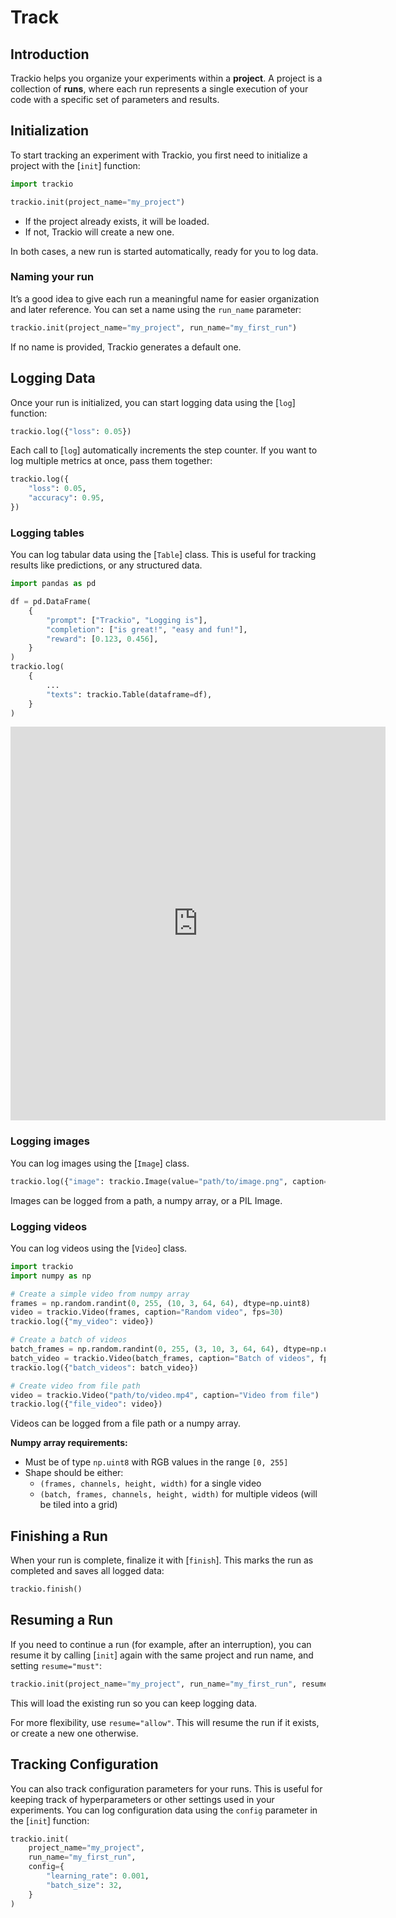 # Track

## Introduction

Trackio helps you organize your experiments within a **project**.
A project is a collection of **runs**, where each run represents a single execution of your code with a specific set of parameters and results.

## Initialization

To start tracking an experiment with Trackio, you first need to initialize a project with the [`init`] function:

```python
import trackio

trackio.init(project_name="my_project")
```

* If the project already exists, it will be loaded.
* If not, Trackio will create a new one.

In both cases, a new run is started automatically, ready for you to log data.

### Naming your run

It’s a good idea to give each run a meaningful name for easier organization and later reference.
You can set a name using the `run_name` parameter:

```python
trackio.init(project_name="my_project", run_name="my_first_run")
```

If no name is provided, Trackio generates a default one.

## Logging Data

Once your run is initialized, you can start logging data using the [`log`] function:

```python
trackio.log({"loss": 0.05})
```

Each call to [`log`] automatically increments the step counter.
If you want to log multiple metrics at once, pass them together:

```python
trackio.log({
    "loss": 0.05,
    "accuracy": 0.95,
})
```

### Logging tables

You can log tabular data using the [`Table`] class. This is useful for tracking results like predictions, or any structured data.

```python
import pandas as pd

df = pd.DataFrame(
    {
        "prompt": ["Trackio", "Logging is"],
        "completion": ["is great!", "easy and fun!"],
        "reward": [0.123, 0.456],
    }
)
trackio.log(
    {
        ...
        "texts": trackio.Table(dataframe=df),
    }
)
```

<iframe 
    src="https://trackio-documentation.hf.space/?project=log-table&metrics=loss,text&sidebar=hidden" 
    width="600" 
    height="630" 
    style="border:0;">
</iframe>

### Logging images

You can log images using the [`Image`] class.

```python
trackio.log({"image": trackio.Image(value="path/to/image.png", caption="Image caption")})
```

Images can be logged from a path, a numpy array, or a PIL Image.

### Logging videos

You can log videos using the [`Video`] class.

```python
import trackio
import numpy as np

# Create a simple video from numpy array
frames = np.random.randint(0, 255, (10, 3, 64, 64), dtype=np.uint8)
video = trackio.Video(frames, caption="Random video", fps=30)
trackio.log({"my_video": video})

# Create a batch of videos
batch_frames = np.random.randint(0, 255, (3, 10, 3, 64, 64), dtype=np.uint8)
batch_video = trackio.Video(batch_frames, caption="Batch of videos", fps=15)
trackio.log({"batch_videos": batch_video})

# Create video from file path
video = trackio.Video("path/to/video.mp4", caption="Video from file")
trackio.log({"file_video": video})
```

Videos can be logged from a file path or a numpy array.

**Numpy array requirements:**
- Must be of type `np.uint8` with RGB values in the range `[0, 255]`
- Shape should be either:
  - `(frames, channels, height, width)` for a single video
  - `(batch, frames, channels, height, width)` for multiple videos (will be tiled into a grid)

## Finishing a Run

When your run is complete, finalize it with [`finish`].
This marks the run as completed and saves all logged data:

```python
trackio.finish()
```

## Resuming a Run

If you need to continue a run (for example, after an interruption), you can resume it by calling [`init`] again with the same project and run name, and setting `resume="must"`:

```python
trackio.init(project_name="my_project", run_name="my_first_run", resume="must")
```

This will load the existing run so you can keep logging data.

For more flexibility, use `resume="allow"`. This will resume the run if it exists, or create a new one otherwise.

## Tracking Configuration

You can also track configuration parameters for your runs. This is useful for keeping track of hyperparameters or other settings used in your experiments. You can log configuration data using the `config` parameter in the [`init`] function:

```python
trackio.init(
    project_name="my_project",
    run_name="my_first_run",
    config={
        "learning_rate": 0.001,
        "batch_size": 32,
    }
)
```

